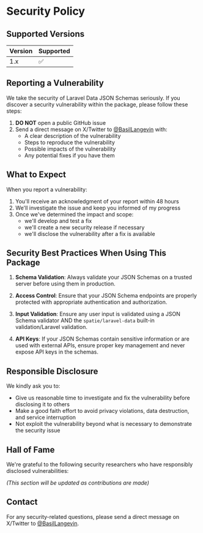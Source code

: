 # Security Policy

## Supported Versions

| Version | Supported          |
| ------- | ------------------ |
| 1.x     | :white_check_mark: |

## Reporting a Vulnerability

We take the security of Laravel Data JSON Schemas seriously. If you discover a security vulnerability within the package, please follow these steps:

1. **DO NOT** open a public GitHub issue
2. Send a direct message on X/Twitter to [@BasilLangevin](https://twitter.com/BasilLangevin) with:
   - A clear description of the vulnerability
   - Steps to reproduce the vulnerability
   - Possible impacts of the vulnerability
   - Any potential fixes if you have them

## What to Expect

When you report a vulnerability:

1. You'll receive an acknowledgment of your report within 48 hours
2. We'll investigate the issue and keep you informed of my progress
3. Once we've determined the impact and scope:
   - we'll develop and test a fix
   - we'll create a new security release if necessary
   - we'll disclose the vulnerability after a fix is available

## Security Best Practices When Using This Package

1. **Schema Validation**: Always validate your JSON Schemas on a trusted server before using them in production.

2. **Access Control**: Ensure that your JSON Schema endpoints are properly protected with appropriate authentication and authorization.

3. **Input Validation**: Ensure any user input is validated using a JSON Schema validator AND the `spatie/laravel-data` built-in validation/Laravel validation.

4. **API Keys**: If your JSON Schemas contain sensitive information or are used with external APIs, ensure proper key management and never expose API keys in the schemas.

## Responsible Disclosure

We kindly ask you to:

- Give us reasonable time to investigate and fix the vulnerability before disclosing it to others
- Make a good faith effort to avoid privacy violations, data destruction, and service interruption
- Not exploit the vulnerability beyond what is necessary to demonstrate the security issue

## Hall of Fame

We're grateful to the following security researchers who have responsibly disclosed vulnerabilities:

_(This section will be updated as contributions are made)_

## Contact

For any security-related questions, please send a direct message on X/Twitter to [@BasilLangevin](https://twitter.com/BasilLangevin).

